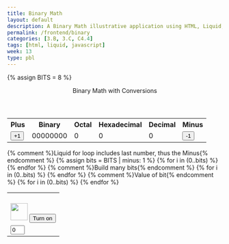 ```yaml
---
title: Binary Math
layout: default
description: A Binary Math illustrative application using HTML, Liquid, and JavaScript.
permalink: /frontend/binary
categories: [3.B, 3.C, C4.4]
tags: [html, liquid, javascript]
week: 13
type: pbl
---
```


<!-- Hack 1: add a character display to text when 8 bits, determine if printable or not printable -->
<!-- Hack 2: change to 24 bits and add a color code and display color when 24 bits, think about display on this one -->
<!-- Hack 3: do your own thing -->

{% assign BITS = 8 %}

<div class="container bg-primary">
    <header class="pb-3 mb-4 border-bottom border-primary text-dark">
        <span class="fs-4">Binary Math with Conversions</span>
    </header>
    <div class="row justify-content-md-center">
        <div class="col-8">
            <table class="table">
            <tr id="table">
                <th>Plus</th>
                <th>Binary</th>
                <th>Octal</th>
                <th>Hexadecimal</th>
                <th>Decimal</th>
                <th>Minus</th>
            </tr>
            <tr>
                <!-- 1st table: button that says "+1" -->
                <!-- onclick="add(1)", if change 1 to another number, can change increment -->
                <td><button type="button" id="add1" onclick="add(1)">+1</button></td>
                <td id="binary">00000000</td>
                <td id="octal">0</td>
                <td id="hexadecimal">0</td>
                <td id="decimal">0</td>
                <td><button type="button" id="sub1" onclick="add(-1)">-1</button></td>
            </tr>
            </table>
        </div>
        <div class="col-12">
            {% comment %}Liquid for loop includes last number, thus the Minus{% endcomment %}
            <!-- bits = 7 -->
            {% assign bits = BITS | minus: 1 %} 
            <!-- 2nd table -->
            <table class="table">
            <!-- Print out value for 2^# on table-->
            <tr>
                {% for i in (0..bits) %}
                <td><p id="binaryNote{{ i }}"></p></td>
                {% endfor %}
            </tr>
            <tr>
                {% comment %}Build many bits{% endcomment %}
                {% for i in (0..bits) %}
                <!-- bulb id = 0-7, post lightbulb off pic -->
                <td><img class="img-responsive py-3" id="bulb{{ i }}" src="{{site.baseurl}}/images/w13Binary-bulbOff.png" alt="" width="40" height="Auto">
                    <!-- what does javascript:toggleBit mean? -->
                    <!-- button for "Turn on" -->
                    <button type="button" id="butt{{ i }}" onclick="javascript:toggleBit({{ i }})">Turn on</button>
                </td>
                {% endfor %}
            </tr>
            <tr>
                <!-- 2nd table w/ light bulb -->
                {% comment %}Value of bit{% endcomment %}
                {% for i in (0..bits) %}
                <!-- Controls the box that h 0/1 when turn on/off-->
                <!-- value = "0": For "text" attributes, define the default value in the input box -->
                <!-- First box on the left = 0 -->
                <td><input type='text' id="digit{{ i }}" value="0" size="1" readonly></td>
                {% endfor %}
            </tr>
            </table>
        </div>
    </div>
</div>

<script>
    const BITS = {{ BITS }};
    const MAX = 2 ** BITS - 1;
    const MSG_ON = "Turn on";
    const IMAGE_ON = "{{site.baseurl}}/images/w13Binary-bulbOn.gif";
    const MSG_OFF = "Turn off";
    const IMAGE_OFF = "{{site.baseurl}}/images/w13Binary-bulbOff.png"

    // IMPORTANT: print out value for 2^# in <p> tag
    for (let i = 0; i < BITS; i++) {
        const binNote = document.getElementById('binaryNote' + i);
        binNote.innerHTML = (2**(BITS - 1 - i));
    }

    // return string with current value of each bit
    function getBits() {
        let bits = "";
        for(let i = 0; i < BITS; i++) {
            // IMPORTANT: digit = last box w/ "0"
            // JS does auto type conversion
            // return in binary string
            bits = bits + document.getElementById('digit' + i).value;
        }
        return bits;
    }
    // setter for DOM values
    function setConversions(binary) {
        document.getElementById('binary').innerHTML = binary;
        // Octal conversion
        // IMPORTANT: parseInt: Change binary string to base 10
        // https://developer.mozilla.org/en-US/docs/Web/JavaScript/Reference/Global_Objects/Object/toString
        // toString: if number in front, c use radix (base 8 in this case)
        // https://developer.mozilla.org/en-US/docs/Web/JavaScript/Reference/Global_Objects/Number/toString
        document.getElementById('octal').innerHTML = parseInt(binary, 2).toString(8);
        // Hexadecimal conversion
        document.getElementById('hexadecimal').innerHTML = parseInt(binary, 2).toString(16);
        // Decimal conversion
        document.getElementById('decimal').innerHTML = parseInt(binary, 2).toString();
    }
    //
    function decimal_2_base(decimal, base) {
        let conversion = "";
        // loop to convert to base
        do {
        let digit = decimal % base;
        conversion = "" + digit + conversion; // what does this do?
        // IMPORTANT: same as Math.floor() (but faster), returns largest integer <= provided #
        decimal = ~~(decimal / base);         // what does this do?
        } while (decimal > 0);                  // why while at the end? what is ~~?
        // loop to pad with zeros
        if (base === 2) {                        // only pad for binary conversions
        for (let i = 0; conversion.length < BITS; i++) {
            conversion = "0" + conversion;
        }
        }
        return conversion;
    }

    // toggle selected bit and recalculate
    function toggleBit(i) {
        //alert("Digit action: " + i );

        // IMPORTANT: Get the ID of each below (ID syntax like: ex: img#bulb.img-responsive.py-3
        // or p#test)
        // This ID refers to a specific element that matches the ID
        // https://developer.mozilla.org/en-US/docs/Web/API/Document/getElementById
        const dig = document.getElementById('digit' + i);
        const image = document.getElementById('bulb' + i);
        const butt = document.getElementById('butt' + i);
        // Change digit and visual

        // IMPORTANT: Change to off when bulb on
        if (image.src.match(IMAGE_ON)) {
            // IMPORTANT: change value of last box (w/ 0) to 0
            dig.value = 0;
            image.src = IMAGE_OFF;
            butt.innerHTML = MSG_ON;
        } else {
            // IMPORTANT: change value of last box (w/ 0) to 1
            // Change to on when bulb off
            dig.value = 1;
            image.src = IMAGE_ON;
            butt.innerHTML = MSG_OFF;
        }
        // Binary numbers
        const binary = getBits();
        setConversions(binary);
    }
    // add is positive integer, subtract is negative integer
    function add(n) {
        let binary = getBits();
        // convert to decimal and do math
        let decimal = parseInt(binary, 2);
        if (n > 0) {  // PLUS
        // IMPORTANT: MAX === decimal? if true, decimal = 0, if false, decimal += n
        // c also do:  decimal = MAX === decimal ? decimal = 0 : decimal += n;
        // https://developer.mozilla.org/en-US/docs/Web/JavaScript/Reference/Operators/Conditional_Operator#:~:text=The%20conditional%20(ternary)%20operator%20is,if%20the%20condition%20is%20falsy.
        decimal = MAX === decimal ? 0 : decimal += n; // OVERFLOW or PLUS
        } else  {     // MINUS
        decimal = 0 === decimal ? MAX : decimal += n; // OVERFLOW or MINUS
        }
        // convert the result back to binary
        binary = decimal_2_base(decimal, 2);
        // update conversions
        setConversions(binary);
        // update bits
        for (let i = 0; i < binary.length; i++) {
        // IMPORTANT: substr(strat index, end index), inclusive, EXCEPT WHEN start index = 0, then end at end index - 1
            let digit = binary.substr(i, 1);
            document.getElementById('digit' + i).value = digit;
            if (digit === "1") {
                document.getElementById('bulb' + i).src = IMAGE_ON;
                document.getElementById('butt' + i).innerHTML = MSG_OFF;
            } else {
                document.getElementById('bulb' + i).src = IMAGE_OFF;
                document.getElementById('butt' + i).innerHTML = MSG_ON;
            }
        }
    }
</script>

